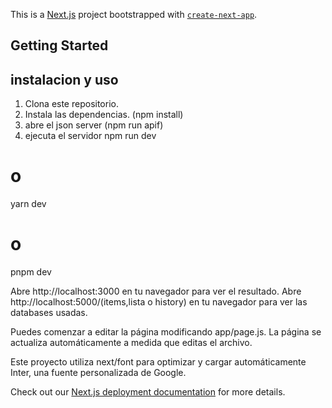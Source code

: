 This is a [Next.js](https://nextjs.org/) project bootstrapped with [`create-next-app`](https://github.com/vercel/next.js/tree/canary/packages/create-next-app).

## Getting Started
## instalacion y uso
1. Clona este repositorio.
2. Instala las dependencias. (npm install)
3. abre el json server (npm run apif)
4. ejecuta el servidor
   npm run dev
  # o
  yarn dev
  # o
  pnpm dev


Abre http://localhost:3000 en tu navegador para ver el resultado.
Abre http://localhost:5000/(items,lista o history) en tu navegador para ver las databases usadas.


Puedes comenzar a editar la página modificando app/page.js. La página se actualiza automáticamente a medida que editas el archivo.

Este proyecto utiliza next/font para optimizar y cargar automáticamente Inter, una fuente personalizada de Google.

Check out our [Next.js deployment documentation](https://nextjs.org/docs/deployment) for more details.
